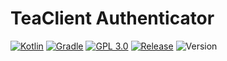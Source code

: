 # TeaClient Authenticator
[![Kotlin](https://img.shields.io/badge/Kotlin-0095D5?&style=for-the-badge&logo=kotlin&logoColor=white)](https://kotlinlang.org)
[![Gradle](https://img.shields.io/badge/gradle-02303A?style=for-the-badge&logo=gradle&logoColor=white)](https://gradle.org)
[![GPL 3.0](https://img.shields.io/github/license/TeaClient-MC/Authenticator?style=for-the-badge)](https://github.com/TeaClient-MC/Authenticator/blob/main/LICENSE)
[![Release](https://img.shields.io/github/downloads/TeaClient-MC/Authenticator/release/total?style=for-the-badge)](https://github.com/TeaClient-MC/Authenticator/releases)
![Version](https://img.shields.io/github/v/release/TeaClient-MC/Authenticator?include_prereleases&style=for-the-badge)
